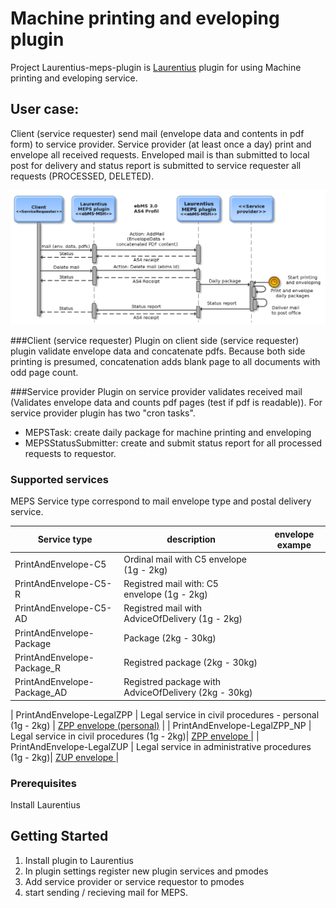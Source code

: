 # Machine printing and eveloping plugin
Project Laurentius-meps-plugin is [Laurentius](https://github.com/VsrsCif/Laurentius)  plugin 
for using Machine printing and eveloping service. 

## User case:
Client (service requester) send mail (envelope data and contents in pdf form) to service provider.
Service provider (at least once a day) print and envelope all received requests. 
Enveloped mail is than submitted to local post for delivery and status report is 
submitted to service requester all requests (PROCESSED, DELETED). 

![MEPS service sequence diagram](https://github.com/VsrsCif/Laurentius-meps-plugin/blob/master/docs/images/meps-actions.png)


###Client (service requester)
Plugin on client side (service requester) plugin validate envelope data and concatenate
pdfs. Because both side printing is presumed, concatenation adds blank page to all 
documents with odd page count.


###Service provider
Plugin on service provider validates received mail (Validates envelope data and counts pdf pages (test if pdf is readable)).
For service provider plugin has two "cron tasks".
 * MEPSTask: create daily package for machine printing and enveloping
 * MEPSStatusSubmitter: create and submit status report for all processed requests to requestor.



### Supported services
MEPS Service type correspond to mail envelope type and postal delivery service.



| Service type  | description | envelope exampe |
| ------------- | ------------- | ------------- |
| PrintAndEnvelope-C5      | Ordinal mail with C5 envelope (1g - 2kg)|   |
| PrintAndEnvelope-C5-R    | Registred mail with: C5 envelope (1g - 2kg) |  |
| PrintAndEnvelope-C5-AD   | Registred  mail with AdviceOfDelivery  (1g - 2kg) | |
| PrintAndEnvelope-Package | Package  (2kg - 30kg) | |
| PrintAndEnvelope-Package_R | Registred package  (2kg - 30kg) | |
| PrintAndEnvelope-Package_AD| Registred package with AdviceOfDelivery  (2kg - 30kg) | |

| PrintAndEnvelope-LegalZPP  | Legal service in civil procedures - personal (1g - 2kg) | [ZPP envelope (personal)](https://github.com/VsrsCif/Laurentius-meps-plugin/blob/master/docs/ZPP_osebno.pdf) | 
| PrintAndEnvelope-LegalZPP_NP | Legal service in civil procedures  (1g - 2kg)|   [ZPP envelope ]( https://github.com/VsrsCif/Laurentius-meps-plugin/blob/master/docs/ZPP_navadno.pdf) |
| PrintAndEnvelope-LegalZUP |  Legal service in administrative procedures (1g - 2kg)|   [ZUP envelope ](https://github.com/VsrsCif/Laurentius-meps-plugin/blob/master/docs/ZUP.pdf) |


### Prerequisites
Install Laurentius


## Getting Started
1. Install plugin to Laurentius
2. In plugin settings register new plugin services and pmodes
3. Add service provider or service requestor to pmodes
4. start sending / recieving mail for MEPS.

